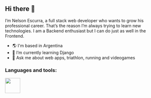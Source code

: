 ## Hi there 👋

I’m Nelson Escurra, a full stack web developer who wants to grow his professional career. That’s the reason I’m always trying to learn new technologies. I am a Backend enthusiast but I can do just as well in the Frontend.

- :earth_americas: I'm based in Argentina
- 🌱 I’m currently learning Django
- 💬 Ask me about web apps, triathlon, running and videogames

### Languages and tools:

<p>
  <a href="https://developer.mozilla.org/en-US/docs/Web/JavaScript" target="_blank" rel="noreferrer"><img src ="http://3con14.biz/code/_data/js/intro/js-logo.png" width="50" /></a>

</p>
